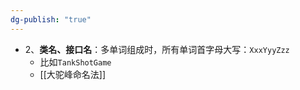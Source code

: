 ```yaml
---
dg-publish: "true"
---
```

- 2、**类名、接口名**：多单词组成时，所有单词首字母大写：`XxxYyyZzz`
	- 比如`TankShotGame`
	- [[大驼峰命名法]]